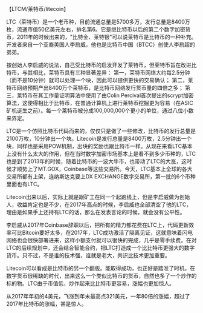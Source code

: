 【LTCM/莱特币/litecoin】

LTC（莱特币）是一个老币种，目前流通总量是5700多万，发行总量是8400万枚，流通市值50亿美元左右，排名第6。它是继比特币以后的第二个数字加密货币，2011年的时候出来的，"比特金、莱特银"可以说莱特币是比特币的一种补充。开发者来自一个亚裔美国人李启威，他也是比特币中国（BTCC）创使人李启超的弟弟。

按创始人李启威的说法，自己受比特币的启发开发了莱特币，但莱特币旨在改进比特币，与其相比，莱特币具有三种显著差异：
第一，莱特币网络大约每2.5分钟（而不是10分钟）就可以处理一个块，因此可以提供更快的交易确认；
第二，莱特币网络预期产出8400万个莱特币，是比特币网络发行货币量的四倍之多；
第三，莱特币在其工作量证明算法中使用了由Colin Percival首次提出的scrypt加密算法，这使得相比于比特币，在普通计算机上进行莱特币挖掘更为容易（在ASIC矿机诞生之前）。每一个莱特币被分成100,000,000个更小的单位，通过八位小数来界定。

LTC是一个仿照比特币代码而来的，仅仅只是做了一些修改，比特币的发行总量是2100万枚，10分钟出一个块。Litecoin是发行总量是8400万枚，2.5分钟出一个块，同样也是采用POW机制，出块的奖励也跟比特币一样。从现在来看LTC基本上没有什么太大的作用，但在当时数字加密市场基本上是看不到多少币种的，LTC也是到了2013年的时候，随着比特币的一波大牛市，也带动了LTC的大涨，这时候才顺势上了MT.GOX，Coinbase等这些交易所。今天，LTC基本上全球的各大交易所都有上架，连纳斯达克要上DX EXCHANGE数字交易所，第一批的6个币种里面也有LTC。

Litecoin出来以后，实际上就是跟矿工在同一个起跑线上，但是李启威做为创始人，收益肯定也是不少，在2017年高点的时候，李启威也全部清空了他的LTC，理由是如果手上还持有LTC的话，那么在发表言论的时候，就会没有公平性。

李启威从2017年Coinbase辞职以后，把所有的精力都花费在LTC上，代码更新效率可比Bitcoin要好太多，在2017年，LTC成功激活了隔离见证，这就意味着闪电网络也会很快部署进来，这样小额支付就可以很快的完成，几乎是零手续费。在对LTC的后续规划中，还会结合智能合约，把LTC打造成一个比比特币更强大的数字货币。只不过，不是谁的技术强，谁就是老大，共识比技术更加重要。

Litecoin可以看成是比特币的另一个翻版。能取得成功，也正好是踏准了时机，在数字货币很稀缺的时代，出来这么一个类似比特币的货币，自然也多了一个炒作的标的物。LTC由于市值低，炒作起来比比特币更容易，涨幅也更加惊人。

从2017年年初的4美元，飞涨到年末最高点321美元，一年80倍的涨幅，超过了2017年比特币的涨幅，甚是惊人。
